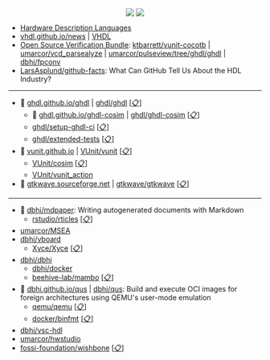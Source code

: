 <p align="center">
  <img align="center" src="https://github-readme-stats.vercel.app/api?username=umarcor&show_icons=true&title_color=63cda9&icon_color=63cda9"/>
  <img align="center" src="https://github-readme-stats.vercel.app/api/top-langs/?username=umarcor&layout=compact&title_color=63cda9"/>
</p>

- [Hardware Description Languages](https://github.com/hdl)
- [vhdl.github.io/news](https://vhdl.github.io/news/) | [VHDL](https://github.com/VHDL)
- [Open Source Verification Bundle](https://github.com/umarcor/osvb): [ktbarrett/vunit-cocotb](https://github.com/ktbarrett/vunit-cocotb) | [umarcor/vcd_parsealyze](https://github.com/umarcor/vcd_parsealyze) | [umarcor/pulseview/tree/ghdl/ghdl](https://github.com/umarcor/pulseview/tree/ghdl/ghdl) | [dbhi/fpconv](https://github.com/dbhi/fpconv)
- [LarsAsplund/github-facts](https://github.com/LarsAsplund/github-facts): What Can GitHub Tell Us About the HDL Industry?
---

- 📔 [ghdl.github.io/ghdl](https://ghdl.github.io/ghdl) | [ghdl/ghdl](https://github.com/ghdl/ghdl) [[📋](https://github.com/umarcor/ghdl)]
  - 📔 [ghdl.github.io/ghdl-cosim](https://ghdl.github.io/ghdl-cosim) | [ghdl/ghdl-cosim](https://github.com/ghdl/ghdl-cosim) [[📋](https://github.com/umarcor/ghdl-cosim)]
  - [ghdl/setup-ghdl-ci](https://github.com/ghdl/setup-ghdl-ci) [[📋](https://github.com/umarcor/setup-ghdl-ci)]
  - [ghdl/extended-tests](https://github.com/ghdl/extended-tests) [[📋](https://github.com/umarcor/ghdl-extended-tests)]
- 📔 [vunit.github.io](https://vunit.github.io) | [VUnit/vunit](https://github.com/VUnit/vunit) [[📋](https://github.com/dbhi/vunit)]
  - [VUnit/cosim](https://github.com/VUnit/cosim) [[📋](https://github.com/umarcor/vunit-cosim)]
  - [VUnit/vunit_action](https://github.com/VUnit/vunit_action)
- 📔 [gtkwave.sourceforge.net](http://gtkwave.sourceforge.net/) | [gtkwave/gtkwave](https://github.com/gtkwave/gtkwave) [[📋](https://github.com/umarcor/gtkwave)]

---

- 📓 [dbhi/mdpaper](https://github.com/dbhi/mdpaper): Writing autogenerated documents with Markdown
  - [rstudio/rticles](https://github.com/rstudio/rticles) [[📋](https://github.com/umarcor/rticles)]
- [umarcor/MSEA](https://github.com/umarcor/MSEA)
- [dbhi/vboard](https://github.com/dbhi/vboard)
  - [Xyce/Xyce](https://github.com/Xyce/Xyce) [[📋](https://github.com/umarcor/Xyce)]
- [dbhi/dbhi](https://github.com/dbhi/dbhi)
  - [dbhi/docker](https://github.com/dbhi/docker)
  - [beehive-lab/mambo](https://github.com/beehive-lab/mambo) [[📋](https://github.com/umarcor/mambo)]
- 📓 [dbhi.github.io/qus](https://dbhi.github.io/qus/) | [dbhi/qus](https://github.com/dbhi/qus): Build and execute OCI images for foreign architectures using QEMU's user-mode emulation
  - [qemu/qemu](https://github.com/qemu/qemu) [[📋](https://github.com/umarcor/qemu)]
  - [docker/binfmt](https://github.com/docker/binfmt) [[📋](https://github.com/umarcor/binfmt)]
- [dbhi/vsc-hdl](https://github.com/dbhi/vsc-hdl)
- [umarcor/hwstudio](https://github.com/umarcor/hwstudio)
- [fossi-foundation/wishbone](https://github.com/fossi-foundation/wishbone) [[📋](https://github.com/umarcor/wishbone)]

<!--
### Hi there 👋

**umarcor/umarcor** is a ✨ _special_ ✨ repository because its `README.md` (this file) appears on your GitHub profile.

Here are some ideas to get you started:

- 🔭 I’m currently working on ...
- 🌱 I’m currently learning ...
- 👯 I’m looking to collaborate on ...
- 🤔 I’m looking for help with ...
- 💬 Ask me about ...
- 📫 How to reach me: ...
- 😄 Pronouns: ...
- ⚡ Fun fact: ...
-->
